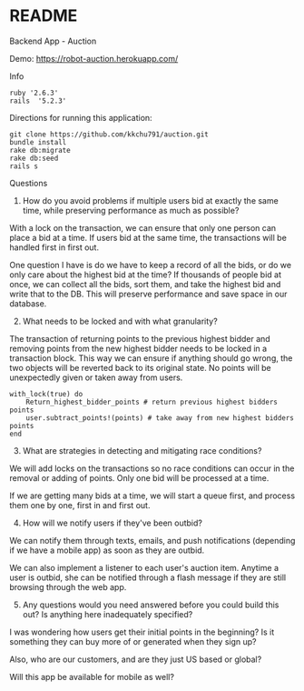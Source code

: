 # README

Backend App - Auction

Demo: https://robot-auction.herokuapp.com/

Info

```
ruby '2.6.3'
rails  '5.2.3'
```

Directions for running this application:
```
git clone https://github.com/kkchu791/auction.git
bundle install
rake db:migrate
rake db:seed
rails s

```


Questions

1. How do you avoid problems if multiple users bid at exactly the same time, while preserving performance as much as possible?

With a lock on the transaction, we can ensure that only one person can place a bid at a time. If users bid at the same time, the transactions will be handled first in first out.

One question I have is do we have to keep a record of all the bids, or do we only care about the highest bid at the time? If thousands of people bid at once, we can collect all the bids, sort them, and take the highest bid and write that to the DB. This will preserve performance and save space in our database.

2. What needs to be locked and with what granularity?

The transaction of returning points to the previous highest bidder and removing points from the new highest bidder needs to be locked in a transaction block.
This way we can ensure if anything should go wrong, the two objects will be reverted back to its original state. No points will be unexpectedly given or taken away from users.

```
with_lock(true) do
    Return_highest_bidder_points # return previous highest bidders points
    user.subtract_points!(points) # take away from new highest bidders points
end
```

3. What are strategies in detecting and mitigating race conditions?

We will add locks on the transactions so no race conditions can occur in the removal or adding of points. Only one bid will be processed at a time.

If we are getting many bids at a time, we will start a queue first, and process them one by one, first in and first out.

4. How will we notify users if they've been outbid?

We can notify them through texts, emails, and push notifications (depending if we have a mobile app) as soon as they are outbid.

We can also implement a listener to each user's auction item. Anytime a user is outbid, she can be notified through a flash message if they are still browsing through the web app.

5. Any questions would you need answered before you could build this out? Is anything here inadequately specified?

I was wondering how users get their initial points in the beginning? Is it something they can buy more of or generated when they sign up?

Also, who are our customers, and are they just US based or global?

Will this app be available for mobile as well?
